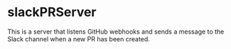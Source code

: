 # slackPRServer
This is a server that listens GitHub webhooks and sends a message to the Slack channel when a new PR has been created.
